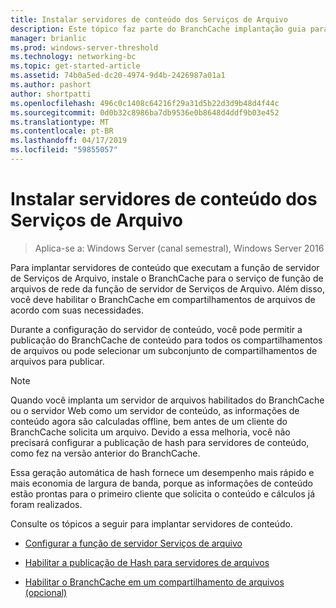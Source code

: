 ```yaml
---
title: Instalar servidores de conteúdo dos Serviços de Arquivo
description: Este tópico faz parte do BranchCache implantação guia para o Windows Server 2016, que demonstra como implantar o BranchCache nos modos de cache hospedado e distribuído para otimizar o uso de largura de banda WAN em filiais
manager: brianlic
ms.prod: windows-server-threshold
ms.technology: networking-bc
ms.topic: get-started-article
ms.assetid: 74b0a5ed-dc20-4974-9d4b-2426987a01a1
ms.author: pashort
author: shortpatti
ms.openlocfilehash: 496c0c1408c64216f29a31d5b22d3d9b48d4f44c
ms.sourcegitcommit: 0d0b32c8986ba7db9536e0b8648d4ddf9b03e452
ms.translationtype: MT
ms.contentlocale: pt-BR
ms.lasthandoff: 04/17/2019
ms.locfileid: "59855057"
---
```

# <a name="install-file-services-content-servers"></a>Instalar servidores de conteúdo dos Serviços de Arquivo

>Aplica-se a: Windows Server (canal semestral), Windows Server 2016

Para implantar servidores de conteúdo que executam a função de servidor de Serviços de Arquivo, instale o BranchCache para o serviço de função de arquivos de rede da função de servidor de Serviços de Arquivo. Além disso, você deve habilitar o BranchCache em compartilhamentos de arquivos de acordo com suas necessidades.  
  
Durante a configuração do servidor de conteúdo, você pode permitir a publicação do BranchCache de conteúdo para todos os compartilhamentos de arquivos ou pode selecionar um subconjunto de compartilhamentos de arquivos para publicar.  
  
> [!NOTE]  
> Quando você implanta um servidor de arquivos habilitados do BranchCache ou o servidor Web como um servidor de conteúdo, as informações de conteúdo agora são calculadas offline, bem antes de um cliente do BranchCache solicita um arquivo. Devido a essa melhoria, você não precisará configurar a publicação de hash para servidores de conteúdo, como fez na versão anterior do BranchCache.  
>   
> Essa geração automática de hash fornece um desempenho mais rápido e mais economia de largura de banda, porque as informações de conteúdo estão prontas para o primeiro cliente que solicita o conteúdo e cálculos já foram realizados.  
  
Consulte os tópicos a seguir para implantar servidores de conteúdo.  
  
-   [Configurar a função de servidor Serviços de arquivo](../../branchcache/deploy/Configure-the-File-Services-server-role.md)  
  
-   [Habilitar a publicação de Hash para servidores de arquivos](../../branchcache/deploy/Enable-Hash-Publication-for-File-Servers.md)  
  
-   [Habilitar o BranchCache em um compartilhamento de arquivos &#40;opcional&#41;](../../branchcache/deploy/enable-bc-on-file-share.md)  
  


